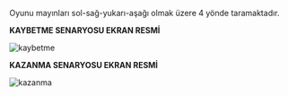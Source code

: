 Oyunu mayınları sol-sağ-yukarı-aşağı olmak üzere 4 yönde taramaktadır.


**KAYBETME SENARYOSU EKRAN RESMİ**

![kaybetme](https://user-images.githubusercontent.com/72503092/148829023-6c18947c-bef6-40d7-aaa6-a541093ae47b.png)

**KAZANMA SENARYOSU EKRAN RESMİ**

![kazanma](https://user-images.githubusercontent.com/72503092/148829035-685d661a-9697-45b8-95bc-1cba017a513d.png)
